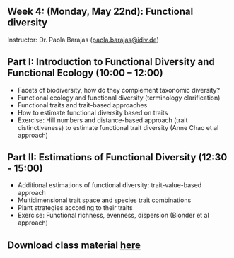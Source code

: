 ## Week 4: (Monday, May 22nd): Functional diversity

Instructor: Dr. Paola Barajas (paola.barajas@idiv.de)

## Part I: Introduction to Functional Diversity and Functional Ecology (10:00 – 12:00)
  
  - Facets of biodiversity, how do they complement taxonomic diversity?
  - Functional ecology and functional diversity (terminology clarification)
  - Functional traits and trait-based approaches
  - How to estimate functional diversity based on traits
  - Exercise: Hill numbers and distance-based approach (trait distinctiveness) to estimate functional trait diversity (Anne Chao et al approach)

## Part II: Estimations of Functional Diversity (12:30 - 15:00)

  - Additional estimations of functional diversity: trait-value-based approach
  - Multidimensional trait space and species trait combinations
  - Plant strategies according to their traits
  - Exercise: Functional richness, evenness, dispersion (Blonder et al approach)
  
## Download class material [here](https://drive.google.com/drive/folders/1p4rjmcypsl7AdHmkQq8KoyXAzt8ur4xD?usp=share_link)
